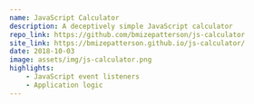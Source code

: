 ```yaml
---
name: JavaScript Calculator
description: A deceptively simple JavaScript calculator
repo_link: https://github.com/bmizepatterson/js-calculator
site_link: https://bmizepatterson.github.io/js-calculator/
date: 2018-10-03
image: assets/img/js-calculator.png
highlights:
    - JavaScript event listeners
    - Application logic
---
```

